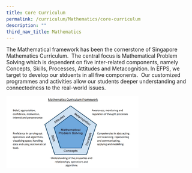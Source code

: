 ```yaml
---
title: Core Curriculum
permalink: /curriculum/Mathematics/core-curriculum
description: ""
third_nav_title: Mathematics
---
```

The Mathematical framework has been the cornerstone of Singapore Mathematics Curriculum.  The central focus is Mathematical Problem Solving which is dependent on five inter-related components, namely Concepts, Skills, Processes, Attitudes and Metacognition. In EFPS, we target to develop our stduents in all five components.  Our customized programmes and activities allow our students deeper understanding and connectedness to the real-world issues.



<img src="/images/maths%20diagram.png" 
     style="width:70%">